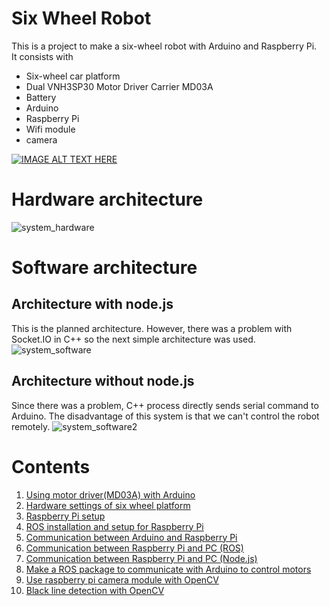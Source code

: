 # Six Wheel Robot
This is a project to make a six-wheel robot with Arduino and Raspberry Pi.  
It consists with

- Six-wheel car platform
- Dual VNH3SP30 Motor Driver Carrier MD03A
- Battery
- Arduino
- Raspberry Pi
- Wifi module
- camera
 

[![IMAGE ALT TEXT HERE](http://img.youtube.com/vi/mx2YZQuVv9s/0.jpg)](http://www.youtube.com/watch?v=mx2YZQuVv9s)

# Hardware architecture
![system_hardware](https://github.com/mktk1117/six_wheel_robot/wiki/images/system_hardware.png)

# Software architecture
## Architecture with node.js
This is the planned architecture.
However, there was a problem with Socket.IO in C++ so the next simple architecture was used.
![system_software](https://github.com/mktk1117/six_wheel_robot/wiki/images/system_software.png)

## Architecture without node.js
Since there was a problem, C++ process directly sends serial command to Arduino.
The disadvantage of this system is that we can't control the robot remotely.
![system_software2](https://github.com/mktk1117/six_wheel_robot/wiki/images/system_software2.png)

# Contents

1. [Using motor driver(MD03A) with Arduino](https://github.com/mktk1117/six_wheel_robot/wiki/Using-motor-driver-with-Arduino)
2. [Hardware settings of six wheel platform](https://github.com/mktk1117/six_wheel_robot/wiki/Hardware-settings-of-six-wheel-platform)
3. [Raspberry Pi setup](https://github.com/mktk1117/six_wheel_robot/wiki/Raspberry-Pi-setup)
4. [ROS installation and setup for Raspberry Pi](https://github.com/mktk1117/six_wheel_robot/wiki/ROS-installation-and-setup-for-Raspberry-Pi)
5. [Communication between Arduino and Raspberry Pi](https://github.com/mktk1117/six_wheel_robot/wiki/Communication-between-Arduino-and-Raspberry-Pi)
6. [Communication between Raspberry Pi and PC (ROS)](https://github.com/mktk1117/six_wheel_robot/wiki/Communication-between-Raspberry-Pi-and-PC-(ROS))
7. [Communication between Raspberry Pi and PC (Node.js)](https://github.com/mktk1117/six_wheel_robot/wiki/Communication-between-Raspberry-Pi-and-PC-(Node.js))
7. [Make a ROS package to communicate with Arduino to control motors](https://github.com/mktk1117/six_wheel_robot/wiki/Make-a-ROS-package-to-communicate-with-Arduino-to-control-motors)
8. [Use raspberry pi camera module with OpenCV](https://github.com/mktk1117/six_wheel_robot/wiki/Use-raspberry-pi-camera-module-with-OpenCV)
9. [Black line detection with OpenCV](https://github.com/mktk1117/six_wheel_robot/wiki/Black-line-detection-with-OpenCV)
